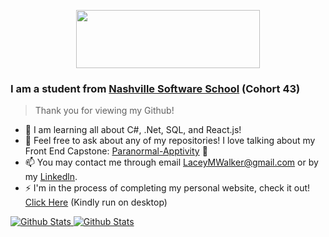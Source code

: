 <!--
**laceywalkerr/laceywalkerr** is a ✨ _special_ ✨ repository because its `README.md` (this file) appears on your GitHub profile. -->

<p align="center">
  <img width="294" height="93" src="https://i.imgur.com/BFS3TdA.jpg">
</p>


### I am a student from [Nashville Software School](http://nashvillesoftwareschool.com/) (Cohort 43)
> Thank you for viewing my Github!

- 🌱  I am learning all about C#, .Net, SQL, and React.js!
- 💬 Feel free to ask about any of my repositories! 
 I love talking about my Front End Capstone: [Paranormal-Apptivity](https://github.com/laceywalkerr/Paranormal-Apptivity) :ghost:
- 📫 You may contact me through email LaceyMWalker@gmail.com or by my [Linkedln](https://www.linkedin.com/in/laceywalker/).
- ⚡ I'm in the process of completing my personal website, check it out! [Click Here](https://laceywalkerr.github.io/) (Kindly run on desktop)

<a href="https://github-readme-stats.vercel.app/api?username=laceywalkerr&layout=compact&theme=tokyonight&show_icons=true&hide_border=true">
 <img self-align="center" alt="Github Stats" src="https://github-readme-stats.vercel.app/api?username=laceywalkerr&layout=compact&theme=tokyonight&show_icons=true&hide_border=true" /> </a>

<a href="https://github-readme-stats.vercel.app/api/top-langs/?username=laceywalkerr&layout=compact&theme=tokyonight">
 <img self-align="center" alt="Github Stats" src="https://github-readme-stats.vercel.app/api/top-langs/?username=laceywalkerr&layout=compact&theme=tokyonight" /> </a>

